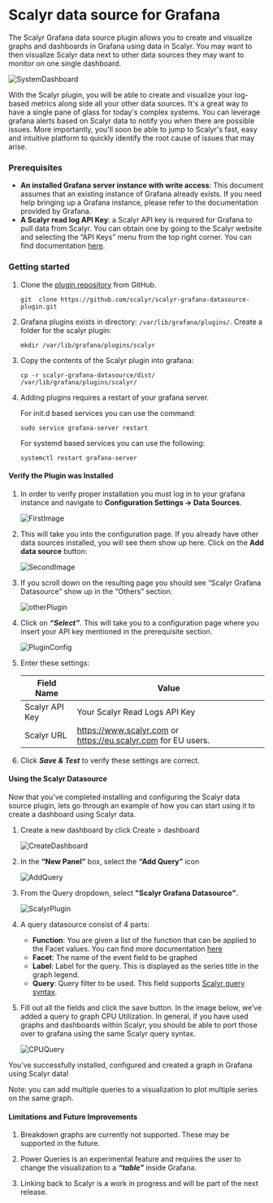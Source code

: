 # Scalyr data source for Grafana

The Scalyr Grafana data source plugin allows you to create and visualize graphs and dashboards in Grafana using data in Scalyr. You may want to then visualize Scalyr data next to other data sources they may want to monitor on one single dashboard. 


![SystemDashboard](images/SystemDashboard.png)

With the Scalyr plugin, you will be able to create and visualize your log-based metrics along side all your other data sources. It's a great way to have a single pane of glass for today's complex systems. You can leverage grafana alerts based on Scalyr data to notify you when there are possible issues. More importantly, you'll soon be able to jump to Scalyr's fast, easy and intuitive platform to quickly identify the root cause of issues that may arise. 



### Prerequisites
* **An installed Grafana server instance with write access**: This document assumes that an existing instance of Grafana already exists. If you need help bringing up a Grafana instance, please refer to the documentation provided by Grafana. 
* **A Scalyr read log API Key**: a Scalyr API key is required for Grafana to pull data from Scalyr. You can obtain one by going to the Scalyr website and selecting the “API Keys” menu from the top right corner. You can find documentation [here](https://www.scalyr.com/help/api#scalyr-api-keys).


### Getting started

1. Clone the [plugin repository](https://github.com/scalyr/scalyr-grafana-datasource) from GitHub.

	```
	git  clone https://github.com/scalyr/scalyr-grafana-datasource-plugin.git
	```
2. Grafana plugins exists in directory: `/var/lib/grafana/plugins/`. Create a folder for the scalyr plugin: 

	```
	mkdir /var/lib/grafana/plugins/scalyr 
	```

3. Copy the contents of the Scalyr plugin into grafana: 

	```
	cp -r scalyr-grafana-datasource/dist/ /var/lib/grafana/plugins/scalyr/
	```

4. Adding plugins requires a restart of your grafana server. 

	For init.d based services you can use the command: 
	
	```
	sudo service grafana-server restart
	```
	
	For systemd based services you can use the following: 
	
	```
	systemctl restart grafana-server
	```

#### Verify the Plugin was Installed 

1. In order to verify proper installation you must log in to your grafana instance and navigate to **Configuration Settings -> Data Sources**. 

	![FirstImage](images/ConfigDataSource.png)

2. This will take you into the configuration page. If you already have other data sources installed, you will see them show up here. Click on the **Add data source** button:

	![SecondImage](images/DataSoureConfig.png)

3. If you scroll down on the resulting page you should see “Scalyr Grafana Datasource” show up in the “Others” section. 

	![otherPlugin](images/OthersPlugin.png)


4. Click on ***“Select”***. This will take you to a configuration page where you insert your API key mentioned in the prerequisite section. 

	![PluginConfig](images/PluginConfig.png)

5. Enter these settings:

	|Field Name | Value|
	| --- | --- |
	|Scalyr API Key | Your Scalyr Read Logs API Key|
	|Scalyr URL | https://www.scalyr.com or https://eu.scalyr.com for EU users.|

6. Click ***Save & Test*** to verify these settings are correct. 

#### Using the Scalyr Datasource
Now that you’ve completed installing and configuring the Scalyr data source plugin, lets go through an example of how you can start using it to create a dashboard using Scalyr data. 

1. Create a new dashboard by click Create > dashboard

	![CreateDashboard](images/CreateDashboard.png)

2. In the **“New Panel”** box, select the **“Add Query”** icon

	![AddQuery](images/AddQuery.png)


3. From the Query dropdown, select **"Scalyr Grafana Datasource"**.

	![ScalyrPlugin](images/ScalyrPlugin.png)

4. A query datasource consist of 4 parts: 
    * **Function**: You are given a list of the function that can be applied to the Facet values. You can find more documentation [here](https://www.scalyr.com/help/dashboards#graphFunctions)
    * **Facet**: The name of the event field to be graphed
    * **Label**: Label for the query. This is displayed as the series title in the graph legend.
    * **Query**: Query filter to be used. This field supports [Scalyr query syntax](https://www.scalyr.com/help/query-language).


5. Fill out all the fields and click the save button. In the image below, we’ve added a query to graph CPU Utilization. In general, if you have used graphs and dashboards within Scalyr, you should be able to port those over to grafana using the same Scalyr query syntax. 


	![CPUQuery](images/CPUQuery.png)
	
You’ve successfully installed, configured and created a graph in Grafana using Scalyr data! 

Note: you can add multiple queries to a visualization to plot multiple series on the same graph.


#### Limitations and Future Improvements

1. Breakdown graphs are currently not supported. These may be supported in the future. 

2. Power Queries is an experimental feature and requires the user to change the visualization to a ***“table”*** inside Grafana. 
3. Linking back to Scalyr is a work in progress and will be part of the next release. 

